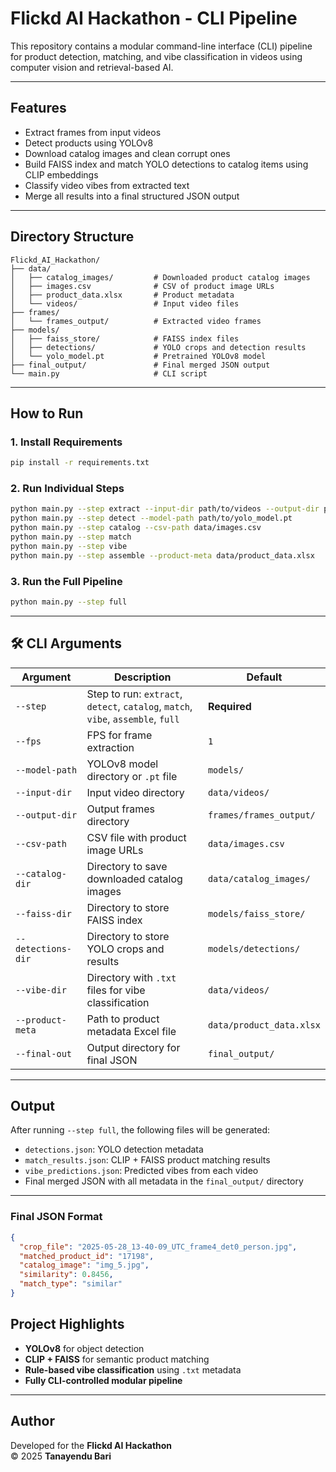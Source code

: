 # Flickd AI Hackathon - CLI Pipeline

This repository contains a modular command-line interface (CLI) pipeline for product detection, matching, and vibe classification in videos using computer vision and retrieval-based AI.

---

##  Features

- Extract frames from input videos
-  Detect products using YOLOv8
-  Download catalog images and clean corrupt ones
-  Build FAISS index and match YOLO detections to catalog items using CLIP embeddings
-  Classify video vibes from extracted text
-  Merge all results into a final structured JSON output

---

## Directory Structure

```
Flickd_AI_Hackathon/
├── data/
│   ├── catalog_images/         # Downloaded product catalog images
│   ├── images.csv              # CSV of product image URLs
│   ├── product_data.xlsx       # Product metadata
│   └── videos/                 # Input video files
├── frames/
│   └── frames_output/          # Extracted video frames
├── models/
│   ├── faiss_store/            # FAISS index files
│   ├── detections/             # YOLO crops and detection results
│   └── yolo_model.pt           # Pretrained YOLOv8 model
├── final_output/               # Final merged JSON output
└── main.py                     # CLI script
```

---

##  How to Run

### 1. Install Requirements

```bash
pip install -r requirements.txt
```

### 2. Run Individual Steps

```bash
python main.py --step extract --input-dir path/to/videos --output-dir path/to/frames
python main.py --step detect --model-path path/to/yolo_model.pt
python main.py --step catalog --csv-path data/images.csv
python main.py --step match
python main.py --step vibe
python main.py --step assemble --product-meta data/product_data.xlsx
```

### 3. Run the Full Pipeline

```bash
python main.py --step full
```

---

## 🛠️ CLI Arguments

| Argument          | Description                                         | Default                                |
|------------------|-----------------------------------------------------|----------------------------------------|
| `--step`         | Step to run: `extract`, `detect`, `catalog`, `match`, `vibe`, `assemble`, `full` | **Required** |
| `--fps`          | FPS for frame extraction                            | `1`                                    |
| `--model-path`   | YOLOv8 model directory or `.pt` file                | `models/`                              |
| `--input-dir`    | Input video directory                               | `data/videos/`                         |
| `--output-dir`   | Output frames directory                             | `frames/frames_output/`                |
| `--csv-path`     | CSV file with product image URLs                    | `data/images.csv`                      |
| `--catalog-dir`  | Directory to save downloaded catalog images         | `data/catalog_images/`                 |
| `--faiss-dir`    | Directory to store FAISS index                      | `models/faiss_store/`                  |
| `--detections-dir` | Directory to store YOLO crops and results         | `models/detections/`                   |
| `--vibe-dir`     | Directory with `.txt` files for vibe classification | `data/videos/`                         |
| `--product-meta` | Path to product metadata Excel file                 | `data/product_data.xlsx`               |
| `--final-out`    | Output directory for final JSON                     | `final_output/`                        |

---

## Output

After running `--step full`, the following files will be generated:

- `detections.json`: YOLO detection metadata
- `match_results.json`: CLIP + FAISS product matching results
- `vibe_predictions.json`: Predicted vibes from each video
- Final merged JSON with all metadata in the `final_output/` directory

---

### Final JSON Format
```json
{
  "crop_file": "2025-05-28_13-40-09_UTC_frame4_det0_person.jpg",
  "matched_product_id": "17198",
  "catalog_image": "img_5.jpg",
  "similarity": 0.8456,
  "match_type": "similar"
}
```

##  Project Highlights

- **YOLOv8** for object detection
- **CLIP + FAISS** for semantic product matching
- **Rule-based vibe classification** using `.txt` metadata
- **Fully CLI-controlled modular pipeline**

---

##  Author

Developed for the **Flickd AI Hackathon**  
© 2025 **Tanayendu Bari**

